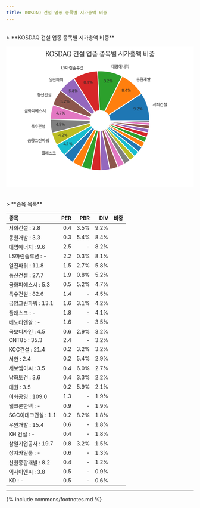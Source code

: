 ```yaml
---
title: KOSDAQ 건설 업종 종목별 시가총액 비중
---
```

<br>
> **KOSDAQ 건설 업종 종목별 시가총액 비중<a id="pie"></a>**

![KOSDAQ 건설 업종 종목별 시가총액 비중](images/kosdaq_업종_건설_종목.png)

<br>
> **종목 목록<a id="list"></a>**

| **종목** | **PER** | **PBR** | **DIV** | **비중** |
| :------- | ------: | ------: | ------: | -------: |
| 서희건설 : 2.8 | 0.4 | 3.5% | 9.2% |
| 동원개발 : 3.3 | 0.3 | 5.4% | 8.4% |
| 대명에너지 : 9.6 | 2.5 | - | 8.2% |
| LS마린솔루션 : - | 2.2 | 0.3% | 8.1% |
| 일진파워 : 11.8 | 1.5 | 2.7% | 5.8% |
| 동신건설 : 27.7 | 1.9 | 0.8% | 5.2% |
| 금화피에스시 : 5.3 | 0.5 | 5.2% | 4.7% |
| 특수건설 : 82.6 | 1.4 | - | 4.5% |
| 금양그린파워 : 13.1 | 1.6 | 3.1% | 4.2% |
| 플래스크 : - | 1.8 | - | 4.1% |
| 베노티앤알 : - | 1.6 | - | 3.5% |
| 국보디자인 : 4.5 | 0.6 | 2.9% | 3.2% |
| CNT85 : 35.3 | 2.4 | - | 3.2% |
| KCC건설 : 21.4 | 0.2 | 3.2% | 3.2% |
| 서한 : 2.4 | 0.2 | 5.4% | 2.9% |
| 세보엠이씨 : 3.5 | 0.4 | 6.0% | 2.7% |
| 남화토건 : 3.6 | 0.4 | 3.3% | 2.2% |
| 대원 : 3.5 | 0.2 | 5.9% | 2.1% |
| 이화공영 : 109.0 | 1.3 | - | 1.9% |
| 웰크론한텍 : - | 0.9 | - | 1.9% |
| SGC이테크건설 : 1.1 | 0.2 | 8.2% | 1.8% |
| 우원개발 : 15.4 | 0.6 | - | 1.8% |
| KH 건설 : - | 0.4 | - | 1.8% |
| 삼일기업공사 : 19.7 | 0.8 | 3.2% | 1.5% |
| 상지카일룸 : - | 0.6 | - | 1.3% |
| 신원종합개발 : 8.2 | 0.4 | - | 1.2% |
| 엑사이엔씨 : 3.8 | 0.5 | - | 0.9% |
| KD : - | 0.5 | - | 0.6% |

---
{% include commons/footnotes.md %}